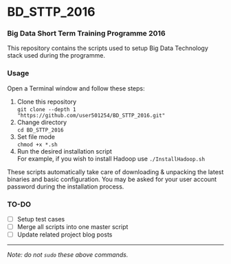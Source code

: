 # BD_STTP_2016
### Big Data Short Term Training Programme 2016

This repository contains the scripts used to setup Big Data Technology stack used during the programme.

### Usage
Open a Terminal window and follow these steps:
1. Clone this repository  
   `git clone --depth 1 "https://github.com/user501254/BD_STTP_2016.git"`
2. Change directory  
   `cd BD_STTP_2016`
3. Set file mode  
   `chmod +x *.sh`
4. Run the desired installation script  
   For example, if you wish to install Hadoop use `./InstallHadoop.sh`

These scripts automatically take care of downloading & unpacking the latest binaries and basic configuration.
You may be asked for your user account password during the installation process.

### TO-DO
- [ ] Setup test cases
- [ ] Merge all scripts into one master script
- [ ] Update related project blog posts
___

_Note: do not `sudo` these above commands._
